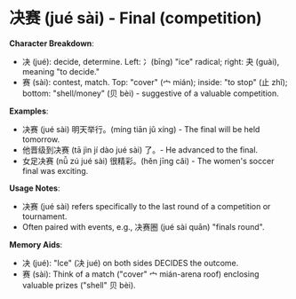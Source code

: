 # **决赛 (jué sài) - Final (competition)**

**Character Breakdown**:  
- 决 (jué): decide, determine. Left: 冫(bīng) "ice" radical; right: 夬 (guài), meaning "to decide."  
- 赛 (sài): contest, match. Top: "cover" (宀 mián); inside: "to stop" (止 zhǐ); bottom: "shell/money" (贝 bèi) - suggestive of a valuable competition.

**Examples**:  
- 决赛 (jué sài) 明天举行。(míng tiān jǔ xíng) - The final will be held tomorrow.  
- 他晋级到决赛 (tā jìn jí dào jué sài) 了。- He advanced to the final.  
- 女足决赛 (nǚ zú jué sài) 很精彩。(hěn jīng cǎi) - The women's soccer final was exciting.

**Usage Notes**:  
- 决赛 (jué sài) refers specifically to the last round of a competition or tournament.  
- Often paired with events, e.g., 决赛圈 (jué sài quān) "finals round".

**Memory Aids**:  
- 决 (jué): "Ice" (决 jué) on both sides DECIDES the outcome.  
- 赛 (sài): Think of a match ("cover" 宀 mián-arena roof) enclosing valuable prizes ("shell" 贝 bèi).